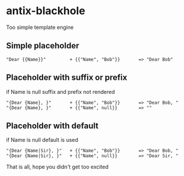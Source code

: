 antix-blackhole
===============

Too simple template engine 

Simple placeholder
------------------

    "Dear {{Name}}"         + {{"Name", "Bob"}}       => "Dear Bob"
    
Placeholder with suffix or prefix
---------------------------------

if Name is null suffix and prefix not rendered

    "{Dear {Name}, }"       + {{"Name", "Bob"}}       => "Dear Bob, "
    "{Dear {Name}, }"       + {{"Name", null}}        => ""
  
Placeholder with default
------------------------

if Name is null default is used

    "{Dear {Name|Sir}, }"   + {{"Name", "Bob"}}       => "Dear Bob, "
    "{Dear {Name|Sir}, }"   + {{"Name", null}}        => "Dear Sir, "
    
    
That is all, hope you didn't get too excited
